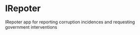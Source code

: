 # IRepoter
IRepoter app for reporting corruption incidences and requesting government interventions

